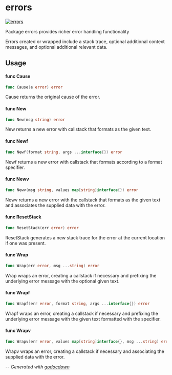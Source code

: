 # errors

[![errors](https://godoc.org/github.com/cerana/cerana/pkg/errors?status.svg)](https://godoc.org/github.com/cerana/cerana/pkg/errors)

Package errors provides richer error handling functionality

Errors created or wrapped include a stack trace, optional additional context
messages, and optional additional relevant data.

## Usage

#### func  Cause

```go
func Cause(e error) error
```
Cause returns the original cause of the error.

#### func  New

```go
func New(msg string) error
```
New returns a new error with callstack that formats as the given text.

#### func  Newf

```go
func Newf(format string, args ...interface{}) error
```
Newf returns a new error with callstack that formats according to a format
specifier.

#### func  Newv

```go
func Newv(msg string, values map[string]interface{}) error
```
Newv returns a new error with the callstack that formats as the given text and
associates the supplied data with the error.

#### func  ResetStack

```go
func ResetStack(err error) error
```
ResetStack generates a new stack trace for the error at the current location if
one was present.

#### func  Wrap

```go
func Wrap(err error, msg ...string) error
```
Wrap wraps an error, creating a callstack if necessary and prefixing the
underlying error message with the optional given text.

#### func  Wrapf

```go
func Wrapf(err error, format string, args ...interface{}) error
```
Wrapf wraps an error, creating a callstack if necessary and prefixing the
underlying error message with the given text formatted with the specifier.

#### func  Wrapv

```go
func Wrapv(err error, values map[string]interface{}, msg ...string) error
```
Wrapv wraps an error, creating a callstack if necessary and associating the
supplied data with the error.

--
*Generated with [godocdown](https://github.com/robertkrimen/godocdown)*
